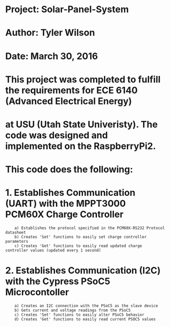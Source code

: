 # Project: Solar-Panel-System
# Author: Tyler Wilson 
# Date: March 30, 2016

# This project was completed to fulfill the requirements for ECE 6140 (Advanced Electrical Energy)
# at USU (Utah State Univeristy). The code was designed and implemented on the RaspberryPi2.
# This code does the following:

# 1. Establishes Communication (UART) with the MPPT3000 PCM60X Charge Controller
		a) Establishes the protocol specified in the PCM60X-RS232 Protocol datasheet
		b) Creates 'Set' functions to easily set charge controller parameters
		c) Creates 'Get' functions to easily read updated charge controller values (updated every 1 second)

# 2. Establishes Communication (I2C) with the Cypress PSoC5 Microcontoller
		a) Creates an I2C connection with the PSoC5 as the slave device
		b) Gets current and voltage readings from the PSoC5
		c) Creates 'Set' functions to easily alter PSoC5 behavior
		d) Creates 'Get' functions to easily read current PSOC5 values